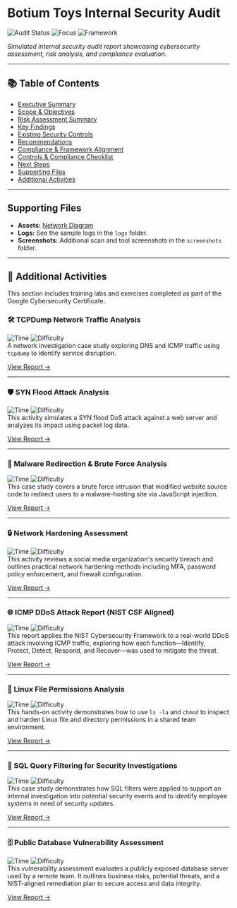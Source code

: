 # Botium Toys Internal Security Audit

![Audit Status](https://img.shields.io/badge/Audit-Fictional-informational?style=flat-square&color=blue)
![Focus](https://img.shields.io/badge/Focus-Internal_Security-orange?style=flat-square)
![Framework](https://img.shields.io/badge/Framework-NIST_CSF-green?style=flat-square)

*Simulated internal security audit report showcasing cybersecurity assessment, risk analysis, and compliance evaluation.*

---

## 📚 Table of Contents
- [Executive Summary](audit-report/executive-summary.md)
- [Scope & Objectives](audit-report/scope-objectives.md)
- [Risk Assessment Summary](audit-report/risk-assessment.md)
- [Key Findings](audit-report/key-findings.md)
- [Existing Security Controls](audit-report/security-controls.md)
- [Recommendations](audit-report/recommendations.md)
- [Compliance & Framework Alignment](audit-report/compliance.md)
- [Controls & Compliance Checklist](audit-report/checklist.md)
- [Next Steps](audit-report/next-steps.md)
- [Supporting Files](#supporting-files)
- [Additional Activities](#-additional-activities)

---

## Supporting Files
- **Assets:** [Network Diagram](assets/network-diagram.png)
- **Logs:** See the sample logs in the `logs` folder.
- **Screenshots:** Additional scan and tool screenshots in the `screenshots` folder.

---

## 🔬 Additional Activities

This section includes training labs and exercises completed as part of the Google Cybersecurity Certificate.

### 🛠️ TCPDump Network Traffic Analysis  
![Time](https://img.shields.io/badge/Estimated%20Time-15%20Minutes-blue?style=flat-square) ![Difficulty](https://img.shields.io/badge/Difficulty-Easy-success?style=flat-square)  
A network investigation case study exploring DNS and ICMP traffic using `tcpdump` to identify service disruption.

[View Report →](activities/tcpdump-analysis.md)

---

### 🛡️ SYN Flood Attack Analysis  
![Time](https://img.shields.io/badge/Estimated%20Time-20%20Minutes-blue?style=flat-square) ![Difficulty](https://img.shields.io/badge/Difficulty-Moderate-yellow?style=flat-square)  
This activity simulates a SYN flood DoS attack against a web server and analyzes its impact using packet log data.

[View Report →](activities/syn-flood-report.md)

---

### 🧨 Malware Redirection & Brute Force Analysis  
![Time](https://img.shields.io/badge/Estimated%20Time-20%20Minutes-blue?style=flat-square) ![Difficulty](https://img.shields.io/badge/Difficulty-Moderate-yellow?style=flat-square)  
This case study covers a brute force intrusion that modified website source code to redirect users to a malware-hosting site via JavaScript injection.

[View Report →](activities/malware-redirect-analysis.md)

---

### 🔒 Network Hardening Assessment  
![Time](https://img.shields.io/badge/Estimated%20Time-20%20Minutes-blue?style=flat-square) ![Difficulty](https://img.shields.io/badge/Difficulty-Moderate-yellow?style=flat-square)  
This activity reviews a social media organization's security breach and outlines practical network hardening methods including MFA, password policy enforcement, and firewall configuration.

[View Report →](activities/network-hardening-assessment.md)

---

### 🌐 ICMP DDoS Attack Report (NIST CSF Aligned)  
![Time](https://img.shields.io/badge/Estimated%20Time-25%20Minutes-blue?style=flat-square) ![Difficulty](https://img.shields.io/badge/Difficulty-Moderate-yellow?style=flat-square)  
This report applies the NIST Cybersecurity Framework to a real-world DDoS attack involving ICMP traffic, exploring how each function—Identify, Protect, Detect, Respond, and Recover—was used to mitigate the threat.

[View Report →](activities/ddos-nist-csf-report.md)

---

### 🧮 Linux File Permissions Analysis  
![Time](https://img.shields.io/badge/Estimated%20Time-15%20Minutes-blue?style=flat-square) ![Difficulty](https://img.shields.io/badge/Difficulty-Easy-success?style=flat-square)  
This hands-on activity demonstrates how to use `ls -la` and `chmod` to inspect and harden Linux file and directory permissions in a shared team environment.

[View Report →](activities/linux-permissions-analysis.md)

---

### 🧮 SQL Query Filtering for Security Investigations  
![Time](https://img.shields.io/badge/Estimated%20Time-15%20Minutes-blue?style=flat-square) ![Difficulty](https://img.shields.io/badge/Difficulty-Easy-success?style=flat-square)  
This case study demonstrates how SQL filters were applied to support an internal investigation into potential security events and to identify employee systems in need of security updates.

[View Report →](activities/sql-query-filtering.md)

---

### 🗄️ Public Database Vulnerability Assessment  
![Time](https://img.shields.io/badge/Estimated%20Time-25%20Minutes-blue?style=flat-square) ![Difficulty](https://img.shields.io/badge/Difficulty-Moderate-yellow?style=flat-square)  
This vulnerability assessment evaluates a publicly exposed database server used by a remote team. It outlines business risks, potential threats, and a NIST-aligned remediation plan to secure access and data integrity.

[View Report →](activities/public-database-assessment.md)
